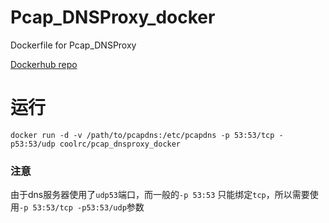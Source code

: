 # Pcap_DNSProxy_docker
Dockerfile for Pcap_DNSProxy

[Dockerhub repo](https://hub.docker.com/r/coolrc/pcap_dnsproxy_docker/)

# 运行
```
docker run -d -v /path/to/pcapdns:/etc/pcapdns -p 53:53/tcp -p53:53/udp coolrc/pcap_dnsproxy_docker
```

### 注意
由于dns服务器使用了`udp53`端口，而一般的`-p 53:53` 只能绑定`tcp`，所以需要使用`-p 53:53/tcp -p53:53/udp`参数
